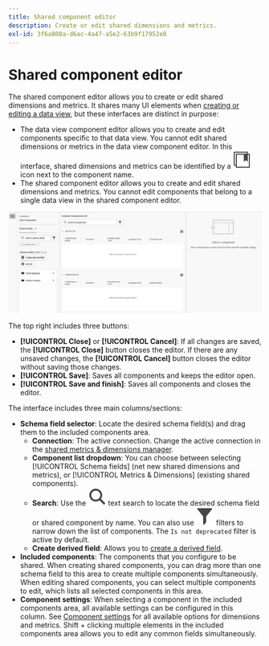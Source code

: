 ```yaml
---
title: Shared component editor
description: Create or edit shared dimensions and metrics.
exl-id: 3f6a808a-d6ac-4a47-a5e2-63b9f17952e8
---
```

# Shared component editor

The shared component editor allows you to create or edit shared dimensions and metrics. It shares many UI elements when [creating or editing a data view](/help/data-views/create-dataview.md), but these interfaces are distinct in purpose:

* The data view component editor allows you to create and edit components specific to that data view. You cannot edit shared dimensions or metrics in the data view component editor. In this interface, shared dimensions and metrics can be identified by a ![Shared component icon](/help/assets/icons/CCLibrary.svg) icon next to the component name.
* The shared component editor allows you to create and edit shared dimensions and metrics. You cannot edit components that belong to a single data view in the shared component editor.

![Component editor screenshot](assets/component-editor.png)

The top right includes three buttons:

* **[!UICONTROL Close]** or **[!UICONTROL Cancel]**: If all changes are saved, the **[!UICONTROL Close]** button closes the editor. If there are any unsaved changes, the **[!UICONTROL Cancel]** button closes the editor without saving those changes.
* **[!UICONTROL Save]**: Saves all components and keeps the editor open.
* **[!UICONTROL Save and finish]**: Saves all components and closes the editor.

The interface includes three main columns/sections:

* **Schema field selector**: Locate the desired schema field(s) and drag them to the included components area.
  * **Connection**: The active connection. Change the active connection in the [shared metrics & dimensions manager](smd-overview.md).
  * **Component list dropdown**: You can choose between selecting [!UICONTROL Schema fields] (net new shared dimensions and metrics), or [!UICONTROL Metrics & Dimensions] (existing shared components).
  * **Search**: Use the ![Search icon](/help/assets/icons/Search.svg) text search to locate the desired schema field or shared component by name. You can also use ![Filter icon](/help/assets/icons/Filter.svg) filters to narrow down the list of components. The `Is not deprecated` filter is active by default.
  * **Create derived field**: Allows you to [create a derived field](/help/data-views/derived-fields/derived-fields.md).
* **Included components**: The components that you configure to be shared. When creating shared components, you can drag more than one schema field to this area to create multiple components simultaneously. When editing shared components, you can select multiple components to edit, which lists all selected components in this area.
* **Component settings**: When selecting a component in the included components area, all available settings can be configured in this column. See [Component settings](/help/data-views/component-settings/overview.md) for all available options for dimensions and metrics. Shift + clicking multiple elements in the included components area allows you to edit any common fields simultaneously.

